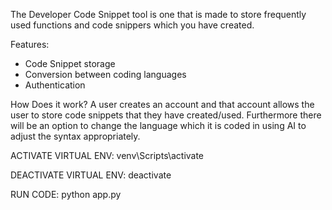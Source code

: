 The Developer Code Snippet tool is one that is made to store frequently used functions and code snippers which you have created.

Features:
- Code Snippet storage
- Conversion between coding languages
- Authentication

How Does it work?
A user creates an account and that account allows the user to store code snippets that they have created/used. Furthermore there will be an option 
to change the language which it is coded in using AI to adjust the syntax appropriately.


ACTIVATE VIRTUAL ENV:
venv\Scripts\activate

DEACTIVATE VIRTUAL ENV:
deactivate

RUN CODE:
python app.py
